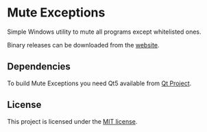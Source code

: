 # Mute Exceptions
Simple Windows utility to mute all programs except whitelisted ones.

Binary releases can be downloaded from the [website](http://muteexceptions.chainsawkitten.net/).

## Dependencies
To build Mute Exceptions you need Qt5 available from [Qt Project](http://www.qt.io/developers/).

## License
This project is licensed under the [MIT license](LICENSE).
